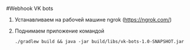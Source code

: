 #Webhook VK bots

1. Устанавливаем на рабочей машине ngrok (https://ngrok.com/)
2. Поднимаем приложение командой 
    
    ```./gradlew build && java -jar build/libs/vk-bots-1.0-SNAPSHOT.jar```



